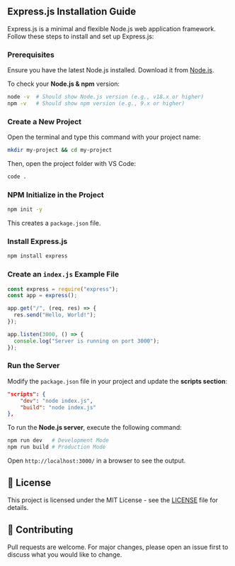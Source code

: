 ## Express.js Installation Guide

Express.js is a minimal and flexible Node.js web application framework. Follow these steps to install and set up Express.js:

### Prerequisites

Ensure you have the latest Node.js installed. Download it from [Node.js](https://nodejs.org/).

To check your **Node.js & npm** version:

```bash
node -v  # Should show Node.js version (e.g., v18.x or higher)
npm -v   # Should show npm version (e.g., 9.x or higher)
```

### Create a New Project

Open the terminal and type this command with your project name:

```bash
mkdir my-project && cd my-project
```

Then, open the project folder with VS Code:

```bash
code .
```

### NPM Initialize in the Project

```bash
npm init -y
```

This creates a `package.json` file.

### Install Express.js

```bash
npm install express
```

### Create an `index.js` Example File

```js
const express = require("express");
const app = express();

app.get("/", (req, res) => {
  res.send("Hello, World!");
});

app.listen(3000, () => {
  console.log("Server is running on port 3000");
});
```

### Run the Server

Modify the `package.json` file in your project and update the **scripts section**:

```json
"scripts": {
    "dev": "node index.js",
    "build": "node index.js"
},
```

To run the **Node.js server**, execute the following command:

```bash
npm run dev   # Development Mode
npm run build # Production Mode
```

Open `http://localhost:3000/` in a browser to see the output.

## **📌 License**

This project is licensed under the MIT License - see the [LICENSE](LICENSE) file for details.

## **🤝 Contributing**

Pull requests are welcome. For major changes, please open an issue first to discuss what you would like to change.
